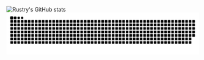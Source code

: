 ![Rustry's GitHub stats](https://github-readme-stats.vercel.app/api?username=3130585774&show_icons=true&theme=transparent)
<picture>
  <source media="(prefers-color-scheme: dark)" srcset="https://raw.githubusercontent.com/3130585774/3130585774/output/github-contribution-grid-snake-dark.svg">
  <source media="(prefers-color-scheme: light)" srcset="https://raw.githubusercontent.com/3130585774/3130585774/output/github-contribution-grid-snake.svg">
  <img alt="github contribution grid snake animation" src="https://raw.githubusercontent.com/3130585774/3130585774/output/github-contribution-grid-snake.svg">
</picture>
